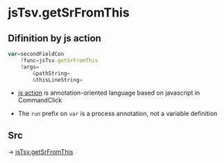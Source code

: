 # jsTsv.getSrFromThis

## Difinition by js action

```js.js
var=secondFieldCon
	?func=jsTsv.getSrFromThis
	?args=
		&pathString=
		&thisLineString=
```

- [js action](#) is annotation-oriented language based on javascript in CommandClick

- The `run` prefix on `var` is a process annotation, not a variable definition

## Src

-> [jsTsv.getSrFromThis](https://github.com/puutaro/CommandClick/blob/master/app/src/main/java/com/puutaro/commandclick/fragment_lib/terminal_fragment/js_interface/tsv/JsTsv.kt#L56)


